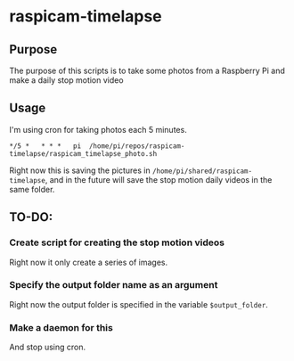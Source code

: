 # raspicam-timelapse

## Purpose
The purpose of this scripts is to take some photos from a Raspberry Pi and make a daily stop motion video

## Usage
I'm using cron for taking photos each 5 minutes.

```
*/5 *   * * *   pi  /home/pi/repos/raspicam-timelapse/raspicam_timelapse_photo.sh
```

Right now this is saving the pictures in `/home/pi/shared/raspicam-timelapse`, and in the future will save the stop motion daily videos in the same folder.

## TO-DO:

### Create script for creating the stop motion videos
Right now it only create a series of images.

### Specify the output folder name as an argument
Right now the output folder is specified in the variable `$output_folder`.

### Make a daemon for this
And stop using cron.